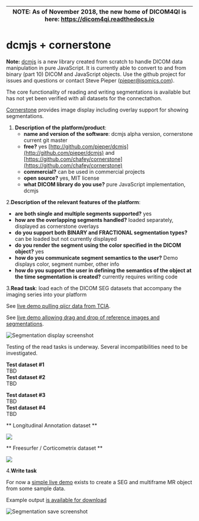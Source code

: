 | NOTE: As of November 2018, the new home of DICOM4QI is here: https://dicom4qi.readthedocs.io|
| --- |

# dcmjs + cornerstone

**Note:** [dcmjs](http://github.com/pieper/dcmjs) is a new library created from scratch to handle DICOM data manipulation in pure JavaScript.  It is currently able to convert to and from binary \(part 10\) DICOM and JavaScript objects.  Use the github project for issues and questions or contact Steve Pieper \(pieper@isomics.com\).

The core functionality of reading and writing segmentations is available but has not yet been verified with all datasets for the connectathon.

[Cornerstone](https://github.com/chafey/cornerstone) provides image display including overlay support for showing segmentations.

1. **Description of the platform/product**:
   * **name and version of the software**: dcmjs alpha version, cornerstone current git master
   * **free?** yes [http://github.com/pieper/dcmjs](http://github.com/pieper/dcmjs) and [https://github.com/chafey/cornerstone](https://github.com/chafey/cornerstone)
   * **commercial?** can be used in commercial projects
   * **open source?** yes, MIT license
   * **what DICOM library do you use?** pure JavaScript implementation, dcmjs

2.**Description of the relevant features of the platform**:

* **are both single and multiple segments supported?** yes
* **how are the overlapping segments handled?** loaded separately, displayed as cornerstone overlays
* **do you support both BINARY and FRACTIONAL segmentation types?** can be loaded but not currently displayed
* **do you render the segment using the color specified in the DICOM object?** yes
* **how do you communicate segment semantics to the user?** Demo displays color, segment number, other info
* **how do you support the user in defining the semantics of the object at the time segmentation is created?** currently requires writing code

3.**Read task**: load each of the DICOM SEG datasets that accompany the imaging series into your platform

See [live demo pulling qiicr data from TCIA](https://pieper.github.io/dcmjs/examples/qiicr/).


See [live demo allowing drag and drop of reference images and segmentations](https://pieper.github.io/dcmjs/examples/display2/).

![Segmentation display screenshot](/results/seg/dcmjs/dcmjs-qiicr-tcia-seg.png)

Testing of the read tasks is underway.  Several incompatibilities need to be investigated.

**Test dataset \#1**  
TBD  
**Test dataset \#2**  
TBD

**Test dataset \#3**  
TBD  
**Test dataset \#4**  
TBD

** Longitudinal Annotation dataset **

![](/assets/dcmjs-rider-2017.png)

** Freesurfer / Corticometrix dataset **

![](/assets/dcmjs-freesurfer.png)

4.**Write task**

For now a [simple live demo](https://pieper.github.io/dcmjs/examples/createSegmentation/index.html) exists to create a SEG and multiframe MR object from some sample data. 

Example output [is available for download](https://drive.google.com/open?id=0Bygzw56l1ZC-TWRwSUo5MEF6TU0)

![Segmentation save screenshot](/results/seg/dcmjs/dcmjs-qiicr-save-seg.png)

